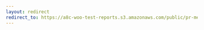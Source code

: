 ```yaml
---
layout: redirect
redirect_to: https://a8c-woo-test-reports.s3.amazonaws.com/public/pr-merge/38154/e2e/index.html
---
```

